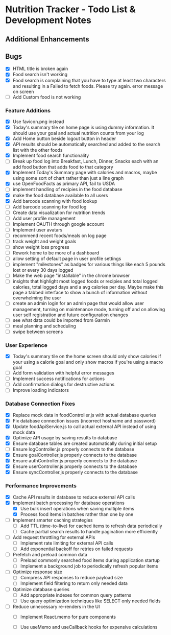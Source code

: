 # Nutrition Tracker - Todo List & Development Notes

## Additional Enhancements

## Bugs
- [x] HTML title is broken again
- [x] Food search isn't working
- [x] Food search is complaining that you have to type at least two characters and resulting in a Failed to fetch foods. Please try again. error message on screen
- [ ] Add Custom food is not working

### Feature Additions
- [x] Use favicon.png instead
- [x] Today's summary tile on home page is using dummy information. It should use your goal and actual nutrition counts from your log
- [x] Add Home button beside logout button in header
- [x] API results should be automatically searched and added to the search list with the other foods
- [x] Implement food search functionality
- [ ] Break up food log into Breakfast, Lunch, Dinner, Snacks each with an add food button that adds food to that category
- [x] Implement Today's Summary page with calories and macros, maybe using some sort of chart rather than just a line graph
- [x] use OpenFoodFacts as primary API, fail to USDA
- [ ] implement handling of recipies in the food database
- [x] make the food database available to all users
- [x] Add barcode scanning with food lookup
- [ ] Add barcode scanning for food log
- [ ] Create data visualization for nutrition trends
- [ ] Add user profile management
- [ ] Implement OAUTH through google account
- [ ] Implement user avatars
- [ ] recommend recent foods/meals on log page
- [ ] track weight and weight goals
- [ ] show weight loss progress
- [ ] Rework home to be more of a dashboard
- [ ] allow setting of default page in user profile settings
- [ ] implement "milestones" as badges for various things like each 5 pounds lost or every 30 days logged
- [ ] Make the web page "installable" in the chrome browser
- [ ] insights that highlight most logged foods or recipies and total logged calories, total logged days and a avg calories per day. Maybe make this page a tabbed interface to show a bunch of information without overwhelming the user
- [ ] create an admin login for an admin page that would allow user management, turning on maintenance mode, turning off and on allowing user self registration and future configuration changes
- [ ] see what data could be imported from Garmin
- [ ] meal planning and scheduling
- [ ] swipe between screens

### User Experience
- [x] Today's summary tile on the home screen should only show calories if your using a calorie goal and only show macros if you're using a macro goal
- [ ] Add form validation with helpful error messages
- [ ] Implement success notifications for actions
- [ ] Add confirmation dialogs for destructive actions
- [ ] Improve loading indicators

### Database Connection Fixes
- [x] Replace mock data in foodController.js with actual database queries
- [x] Fix database connection issues (incorrect hostname and password)
- [x] Update foodApiService.js to call actual external API instead of using mock data
- [x] Optimize API usage by saving results to database
- [x] Ensure database tables are created automatically during initial setup
- [ ] Ensure logController.js properly connects to the database
- [x] Ensure goalController.js properly connects to the database
- [x] Ensure authController.js properly connects to the database
- [x] Ensure userController.js properly connects to the database
- [x] Ensure syncController.js properly connects to the database

### Performance Improvements
- [x] Cache API results in database to reduce external API calls
- [x] Implement batch processing for database operations
  - [x] Use bulk insert operations when saving multiple items
  - [x] Process food items in batches rather than one by one
- [ ] Implement smarter caching strategies
  - [ ] Add TTL (time-to-live) for cached items to refresh data periodically
  - [ ] Cache partial search results to handle pagination more efficiently
- [ ] Add request throttling for external APIs
  - [ ] Implement rate limiting for external API calls
  - [ ] Add exponential backoff for retries on failed requests
- [ ] Prefetch and preload common data
  - [ ] Preload commonly searched food items during application startup
  - [ ] Implement a background job to periodically refresh popular items
- [ ] Optimize response size
  - [ ] Compress API responses to reduce payload size
  - [ ] Implement field filtering to return only needed data
- [ ] Optimize database queries
  - [ ] Add appropriate indexes for common query patterns
  - [ ] Use query optimization techniques like SELECT only needed fields
- [ ] Reduce unnecessary re-renders in the UI
  - [ ] Implement React.memo for pure components
  - [ ] Use useMemo and useCallback hooks for expensive calculations



